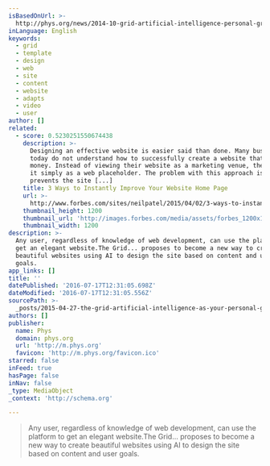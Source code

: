 ```yaml
---
isBasedOnUrl: >-
  http://phys.org/news/2014-10-grid-artificial-intelligence-personal-graphic.html
inLanguage: English
keywords:
  - grid
  - template
  - design
  - web
  - site
  - content
  - website
  - adapts
  - video
  - user
author: []
related:
  - score: 0.5230251550674438
    description: >-
      Designing an effective website is easier said than done. Many businesses
      today do not understand how to successfully create a website that makes
      money. Instead of viewing their website as a marketing venue, they treat
      it simply as a web placeholder. The problem with this approach is that it
      prevents the site [...]
    title: 3 Ways to Instantly Improve Your Website Home Page
    url: >-
      http://www.forbes.com/sites/neilpatel/2015/04/02/3-ways-to-instantly-improve-your-website-home-page/
    thumbnail_height: 1200
    thumbnail_url: 'http://images.forbes.com/media/assets/forbes_1200x1200.jpg'
    thumbnail_width: 1200
description: >-
  Any user, regardless of knowledge of web development, can use the platform to
  get an elegant website.The Grid... proposes to become a new way to create
  beautiful websites using AI to design the site based on content and user
  goals.
app_links: []
title: ''
datePublished: '2016-07-17T12:31:05.698Z'
dateModified: '2016-07-17T12:31:05.556Z'
sourcePath: >-
  _posts/2015-04-27-the-grid-artificial-intelligence-as-your-personal-graphic-d.md
authors: []
publisher:
  name: Phys
  domain: phys.org
  url: 'http://m.phys.org'
  favicon: 'http://m.phys.org/favicon.ico'
starred: false
inFeed: true
hasPage: false
inNav: false
_type: MediaObject
_context: 'http://schema.org'

---
```

> Any user, regardless of knowledge of web development, can use the platform to get an elegant website.The Grid... proposes to become a new way to create beautiful websites using AI to design the site based on content and user goals.